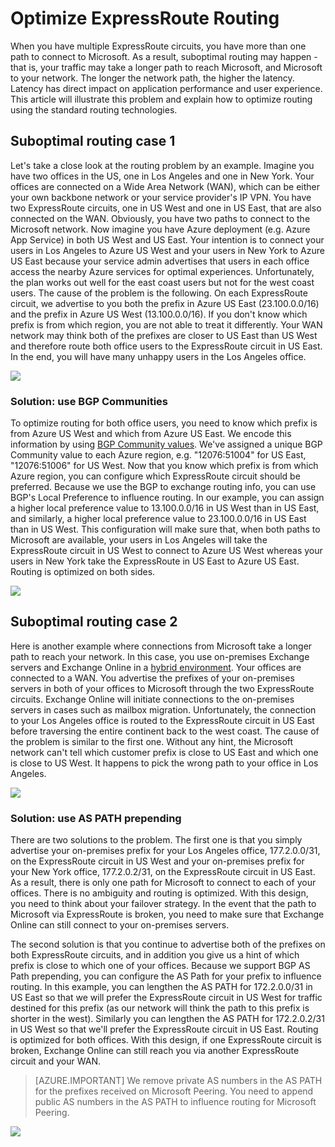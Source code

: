 <properties
   pageTitle="Optimize ExpressRoute routing | Microsoft Azure"
   description="This page provides details on how to optimize routing when a customer has more than one ExpressRoute circuits that connect between Microsoft and the customer's corp network."
   documentationCenter="na"
   services="expressroute"
   authors="charwen"
   manager="carmonm"
   editor=""/>
<tags
   ms.service="expressroute"
   ms.devlang="na"
   ms.topic="get-started-article"
   ms.tgt_pltfrm="na"
   ms.workload="infrastructure-services"
   ms.date="10/10/2016"
   ms.author="charwen"/>

# Optimize ExpressRoute Routing
When you have multiple ExpressRoute circuits, you have more than one path to connect to Microsoft. As a result, suboptimal routing may happen - that is, your traffic may take a longer path to reach Microsoft, and Microsoft to your network. The longer the network path, the higher the latency. Latency has direct impact on application performance and user experience. This article will illustrate this problem and explain how to optimize routing using the standard routing technologies.

## Suboptimal routing case 1
Let's take a close look at the routing problem by an example. Imagine you have two offices in the US, one in Los Angeles and one in New York. Your offices are connected on a Wide Area Network (WAN), which can be either your own backbone network or your service provider's IP VPN. You have two ExpressRoute circuits, one in US West and one in US East, that are also connected on the WAN. Obviously, you have two paths to connect to the Microsoft network. Now imagine you have Azure deployment (e.g. Azure App Service) in both US West and US East. Your intention is to connect your users in Los Angeles to Azure US West and your users in New York to Azure US East because your service admin advertises that users in each office access the nearby Azure services for optimal experiences. Unfortunately, the plan works out well for the east coast users but not for the west coast users. The cause of the problem is the following. On each ExpressRoute circuit, we advertise to you both the prefix in Azure US East (23.100.0.0/16) and the prefix in Azure US West (13.100.0.0/16). If you don't know which prefix is from which region, you are not able to treat it differently. Your WAN network may think both of the prefixes are closer to US East than US West and therefore route both office users to the ExpressRoute circuit in US East. In the end, you will have many unhappy users in the Los Angeles office.

![](./media/expressroute-optimize-routing/expressroute-case1-problem.png)

### Solution: use BGP Communities
To optimize routing for both office users, you need to know which prefix is from Azure US West and which from Azure US East. We encode this information by using [BGP Community values](expressroute-routing.md). We've assigned a unique BGP Community value to each Azure region, e.g. "12076:51004" for US East, "12076:51006" for US West. Now that you know which prefix is from which Azure region, you can configure which ExpressRoute circuit should be preferred. Because we use the BGP to exchange routing info,  you can use BGP's Local Preference to influence routing. In our example, you can assign a higher local preference value to 13.100.0.0/16 in US West than in US East, and similarly, a higher local preference value to 23.100.0.0/16 in US East than in US West. This configuration will make sure that, when both paths to Microsoft are available, your users in Los Angeles will take the ExpressRoute circuit in US West to connect to Azure US West whereas your users in New York take the ExpressRoute in US East to Azure US East. Routing is optimized on both sides. 

![](./media/expressroute-optimize-routing/expressroute-case1-solution.png)

## Suboptimal routing case 2
Here is another example where connections from Microsoft take a longer path to reach your network. In this case, you use on-premises Exchange servers and Exchange Online in a [hybrid environment](https://technet.microsoft.com/library/jj200581%28v=exchg.150%29.aspx). Your offices are connected to a WAN. You advertise the prefixes of your on-premises servers in both of your offices to Microsoft through the two ExpressRoute circuits. Exchange Online will initiate connections to the on-premises servers in cases such as mailbox migration. Unfortunately, the connection to your Los Angeles office is routed to the ExpressRoute circuit in US East before traversing the entire continent back to the west coast. The cause of the problem is similar to the first one. Without any hint, the Microsoft network can't tell which customer prefix is close to US East and which one is close to US West. It happens to pick the wrong path to your office in Los Angeles.

![](./media/expressroute-optimize-routing/expressroute-case2-problem.png)

### Solution: use AS PATH prepending
There are two solutions to the problem. The first one is that you simply advertise your on-premises prefix for your Los Angeles office, 177.2.0.0/31, on the ExpressRoute circuit in US West and your on-premises prefix for your New York office, 177.2.0.2/31, on the ExpressRoute circuit in US East. As a result, there is only one path for Microsoft to connect to each of your offices. There is no ambiguity and routing is optimized. With this design, you need to think about your failover strategy. In the event that the path to Microsoft via ExpressRoute is broken, you need to make sure that Exchange Online can still connect to your on-premises servers. 

The second solution is that you continue to advertise both of the prefixes on both ExpressRoute circuits, and in addition you give us a hint of which prefix is close to which one of your offices. Because we support BGP AS Path prepending, you can configure the AS Path for your prefix to influence routing. In this example, you can lengthen the AS PATH for 172.2.0.0/31 in US East so that we will prefer the ExpressRoute circuit in US West for traffic destined for this prefix (as our network will think the path to this prefix is shorter in the west). Similarly you can lengthen the AS PATH for 172.2.0.2/31 in US West so that we'll prefer the ExpressRoute circuit in US East. Routing is optimized for both offices. With this design, if one ExpressRoute circuit is broken, Exchange Online can still reach you via another ExpressRoute circuit and your WAN. 

>[AZURE.IMPORTANT] We remove private AS numbers in the AS PATH for the prefixes received on Microsoft Peering. You need to append public AS numbers in the AS PATH to influence routing for Microsoft Peering.

![](./media/expressroute-optimize-routing/expressroute-case2-solution.png)
